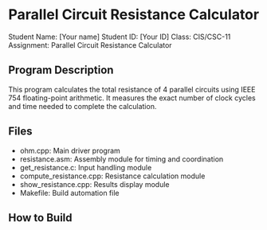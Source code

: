 # Parallel Circuit Resistance Calculator

Student Name: [Your name]
Student ID: [Your ID]
Class: CIS/CSC-11
Assignment: Parallel Circuit Resistance Calculator

## Program Description
This program calculates the total resistance of 4 parallel circuits using IEEE 754 floating-point arithmetic. 
It measures the exact number of clock cycles and time needed to complete the calculation.

## Files
- ohm.cpp: Main driver program
- resistance.asm: Assembly module for timing and coordination
- get_resistance.c: Input handling module
- compute_resistance.cpp: Resistance calculation module
- show_resistance.cpp: Results display module
- Makefile: Build automation file

## How to Build
